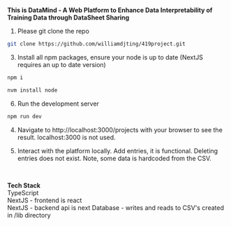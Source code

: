 **This is DataMind - A Web Platform to Enhance Data Interpretability of Training Data through DataSheet Sharing**

1) Please git clone the repo
```bash
git clone https://github.com/williamdjting/419project.git
```

3) Install all npm packages, ensure your node is up to date (NextJS requires an up to date version)
```bash
npm i
```
```bash
nvm install node
```

6) Run the development server

```bash
npm run dev
```

4) Navigate to http://localhost:3000/projects with your browser to see the result. localhost:3000 is not used.

5) Interact with the platform locally. Add entries, it is functional. Deleting entries does not exist. Note, some data is hardcoded from the CSV.

<br>

__Tech Stack__      
TypeScript   
NextJS - frontend is react  
NextJS - backend api is next
Database - writes and reads to CSV's created in /lib directory     
